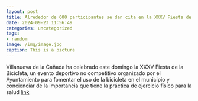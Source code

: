 ```yaml
---
layout: post
title: Alrededor de 600 participantes se dan cita en la XXXV Fiesta de la Bicicleta
date: 2024-09-23 11:56:49
categories: uncategorized
tags:
- random
image: /img/image.jpg
caption: This is a picture
---
```

Villanueva de la Cañada ha celebrado este domingo la XXXV Fiesta de la Bicicleta, un evento deportivo no competitivo organizado por el Ayuntamiento para fomentar el uso de la bicicleta en el municipio y concienciar de la importancia que tiene la práctica de ejercicio físico para la salud  [link](https://www.ayto-villacanada.es/noticias/alrededor-de-600-participantes-se-dan-cita-en-la-xxxv-fiesta-de-la-bicicleta/)
